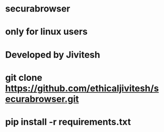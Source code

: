 # securabrowser
# only for linux users
# Developed by Jivitesh

# git clone https://github.com/ethicaljivitesh/securabrowser.git
# pip install -r requirements.txt





